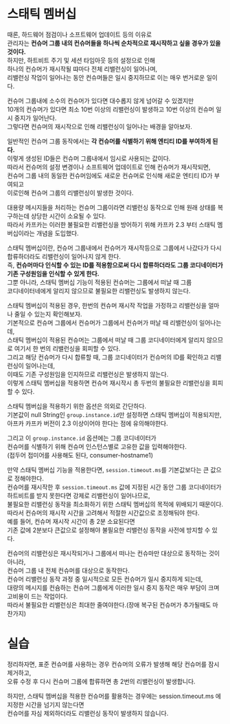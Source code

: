 # 스태틱 멤버십
 
때론, 하드웨어 점검이나 소프트웨어 업데이트 등의 이유로      
관리자는 **컨슈머 그룹 내의 컨슈머들을 하나씩 순차적으로 재시작하고 싶을 경우가 있을 것이다.**     
하지만, 하트비트 주기 및 세션 타임아웃 등의 설정으로 인해      
하나의 컨슈머가 재시작될 땨마다 전체 리밸런싱이 일어나며,      
리밸런싱 작업이 일어나는 동안 컨슈머들은 일시 중지하므로 이는 매우 번거로운 일이다.     
    
컨슈머 그룹내에 소수의 컨슈머가 있다면 대수롭지 않게 넘어갈 수 있겠지만     
10개의 컨슈머가 있다면 최소 10번 이상의 리밸런싱이 발생하고 10번 이상의 컨슈머 일시 중지가 일어난다.     
그렇다면 컨슈머의 재시작으로 인해 리밸런싱이 일어나는 배경을 알아보자.       
  
일반적인 컨슈머 그룹 동작에서는 **각 컨슈머를 식별하기 위해 엔티티 ID를 부여하게 된다.**    
이렇게 생성된 ID들은 컨슈머 그룹내에서 임시로 사용되는 값이다.     
따라서 컨슈머의 설정 변경이나 소프트웨어 업데이트로 인해 컨슈머가 재시작되면,  
컨슈머 그룹 내의 동일한 컨슈머임에도 새로운 컨슈머로 인식해 새로운 엔티티 ID가 부여되고     
이로인해 컨슈머 그룹의 리밸런싱이 발생한 것이다.    

대용량 메시지들을 처리하는 컨슈머 그룹이라면 리밸런싱 동작으로 인해 원래 상태를 복구하는데 상당한 시간이 소요될 수 있다.  
따라서 카프카는 이러한 불필요한 리밸런싱을 방어하기 위해 카프카 2.3 부터 스태틱 멤버십이라는 개념을 도입했다.   
 
스태틱 멤버십이란, 컨슈머 그룹내에서 컨슈머가 재시작등으로 그룹에서 나갔다가 다시 합류하더라도 리밸런싱이 일어나지 않게 한다.         
즉, **컨슈머마다 인식할 수 있는 ID를 적용함으로써 다시 합류하더라도 그룹 코디네이터가 기존 구성원임을 인식할 수 있게 한다.**       
그뿐 아니라, 스태틱 멤버십 기능이 적용된 컨슈머는 그룹에서 떠날 때 그룹     
코디네이터네에게 알리지 않으므로 불필요한 리밸런싱도 발생하지 않는다.       

스태틱 멤버십이 적용된 경우, 한번의 컨슈머 재시작 작업을 가정하고 리밸런싱을 얼마나 줄일 수 있는지 확인해보자.    
기본적으로 컨슈머 그룹에서 컨슈머가 그룹에서 컨슈머가 떠날 때 리밸런싱이 일어나는데,    
스태틱 멤버십이 적용된 컨슈머는 그룹에서 떠날 때 그룹 코디네이터에게 알리지 않으므로 여기서 한 번의 리밸런싱을 회피할 수 있다.  
그리고 해당 컨슈머가 다시 합류할 때, 그룹 코디네이터가 컨슈머의 ID를 확인하고 리밸런싱이 일어나는데,      
이때도 기존 구성원임을 인지하므로 리밸런싱은 발생하지 않는다.       
이렇게 스태틱 멤버십을 적용하면 컨슈머 재시작시 총 두번의 불필요한 리밸런싱을 회피할 수 있다.    

스태틱 멤버십을 적용하기 위한 옵션은 의외로 간단하다.  
기본값이 null String인 `group.instance.id`만 설정하면 스태틱 멤버십이 적용되지만,     
아프카 카프카 버전이 2.3 이상이어야 한다는 점에 유의해야한다.     
 
그리고 이 `group.instance.id` 옵션에는 그룹 코디네이터가         
컨슈머를 식별하기 위해 컨슈머 인스턴스별로 고유한 값을 입력해야한다.       
(접두어 접미어를 사용해도 된다, consumer-hostname1) 
  
만약 스태틱 멤버십 기능을 적용한다면, `session.timeout.ms`를 기본값보다는 큰 값으로 정해야한다.     
컨슈머를 재시작한 후 `session.timeout.ms` 값에 지정된 시간 동안 그룹 코디네이터가     
하트비트를 받지 못한다면 강제로 리밸런싱이 일어나므로,       
불필요한 리밸런싱 동작을 최소화하기 위한 스태틱 멤버십의 목적에 위배되기 때문이다.      
따라서 컨슈머의 재시작 시간을 고려해서 적절한 시간값으로 조정해둬야 한다.    
예를 들어, 컨슈머 재시작 시간이 총 2분 소요된다면       
기존 값에 2분보다 큰값으로 설정해야 불필요한 리밸런싱 동작을 사전에 방지할 수 있다.    

컨슈머의 리밸런싱은 재시작되거나 그룹에서 떠나는 컨슈마만 대상으로 동작하는 것이 아니라,  
컨슈머 그룹 내 전체 컨슈머를 대상으로 동작한다.    
컨슈머 리밸런싱 동작 과정 중 일시적으로 모든 컨슈머가 일시 중지하게 되는데,   
대량의 메시지를 컨슘하는 컨슈머 그룹에게 이러한 일시 중지 동작은 매우 부담이 크며 고비용이 드는 작업이다.  
따라서 불필요한 리밸런싱은 최대한 줄여야한다.(장애 복구된 컨슈머가 추가될때도 마찬가지)      


# 실습 

정리하자면, 표준 컨슈머를 사용하는 경우 컨슈머의 오류가 발생해 해당 컨슈머를 잠시 제거하고,      
오류 수정 후 다시 컨슈머 그룹에 합류하면 총 2번의 리밸런싱이 발생합니다.    

하지만, 스태틱 멤버십을 적용한 컨슈머를 활용하는 경우에는 session.timeout.ms 에 지정한 시간을 넘기지 않는다면   
컨슈머를 자심 제외하더라도 리밸런싱 동작이 발생하지 않습니다.   


